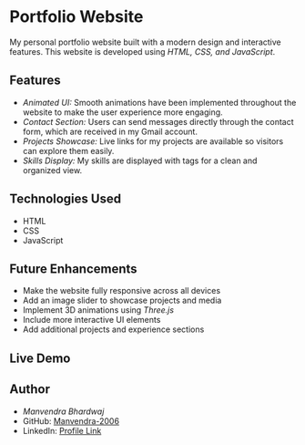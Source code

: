 # Portfolio Website
My personal portfolio website built with a modern design and interactive features. This website is developed using *HTML, CSS, and JavaScript*.  

## Features
- *Animated UI:* Smooth animations have been implemented throughout the website to make the user experience more engaging.  
- *Contact Section:* Users can send messages directly through the contact form, which are received in my Gmail account.  
- *Projects Showcase:* Live links for my projects are available so visitors can explore them easily.  
- *Skills Display:* My skills are displayed with tags for a clean and organized view.  

## Technologies Used
- HTML
- CSS
- JavaScript

## Future Enhancements
- Make the website fully responsive across all devices  
- Add an image slider to showcase projects and media  
- Implement 3D animations using *Three.js*  
- Include more interactive UI elements  
- Add additional projects and experience sections  

## Live Demo
[](#)  

## Author
- *Manvendra Bhardwaj*
- GitHub: [Manvendra-2006](https://github.com/Manvendra-2006)
- LinkedIn: [Profile Link](https://www.linkedin.com/in/manvendrabhardwaj-tech)